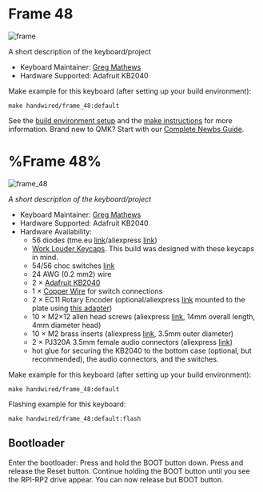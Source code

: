 # Frame 48
![frame](https://i.imgur.com/GnOZPsu.jpg)


A short description of the keyboard/project

* Keyboard Maintainer: [Greg Mathews](https://github.com/gregsqueeb)
* Hardware Supported: Adafruit KB2040

Make example for this keyboard (after setting up your build environment):

    make handwired/frame_48:default

See the [build environment setup](https://docs.qmk.fm/#/getting_started_build_tools) and the [make instructions](https://docs.qmk.fm/#/getting_started_make_guide) for more information. Brand new to QMK? Start with our [Complete Newbs Guide](https://docs.qmk.fm/#/newbs).



# %Frame 48%

![frame_48](https://via.placeholder.com/150)

*A short description of the keyboard/project*

* Keyboard Maintainer: [Greg Mathews](https://github.com/gregsqueeb)
* Hardware Supported: Adafruit KB2040
* Hardware Availability:
  * 56 diodes (tme.eu [link](https://www.tme.eu/ro/en/details/1n4148-dio/tht-universal-diodes/diotec-semiconductor/1n4148/)/aliexpress [link](https://www.aliexpress.com/item/32729204179.html))
  * [Work Louder Keycaps](https://worklouder.cc/shop/wrk-legend/). This build was designed with these keycaps in mind.
  * 54/56 choc switches [link](https://mechanicalkeyboards.com/shop/index.php?l=product_detail&p=6337)
  * 24 AWG (0.2 mm2) wire
  * 2 × [Adafruit KB2040](https://www.adafruit.com/product/5302)
  * 1 × [Copper Wire](https://www.amazon.com/dp/B00XHD03EA) for switch connections
  * 2 × EC11 Rotary Encoder (optional/aliexpress [link](https://www.aliexpress.com/item/32872039030.html) mounted to the plate using [this adapter](https://www.thingiverse.com/thing:3770166))
  * 10 × M2×12 allen head screws (aliexpress [link](https://www.aliexpress.com/item/32966941844.html), 14mm overall length, 4mm diameter head)
  * 10 × M2 brass inserts (aliexpress [link](https://www.aliexpress.com/item/4000585933306.html), 3.5mm outer diameter)
  * 2 × PJ320A 3.5mm female audio connectors (aliexpress [link](https://www.aliexpress.com/item/32368285821.html))
  * hot glue for securing the KB2040 to the bottom case (optional, but recommended), the audio connectors, and the switches.

Make example for this keyboard (after setting up your build environment):

    make handwired/frame_48:default

Flashing example for this keyboard:

    make handwired/frame_48:default:flash

## Bootloader

Enter the bootloader:
    Press and hold the BOOT button down.
    Press and release the Reset button.
    Continue holding the BOOT button until you see the RPI-RP2 drive appear.
    You can now release but BOOT button.